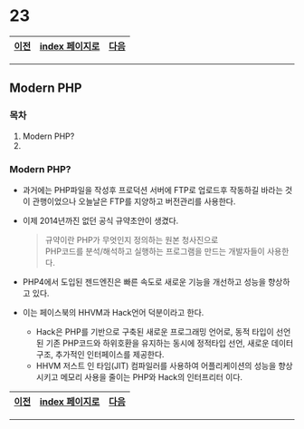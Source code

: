 # 23


[이전](./22.md)|[index 페이지로](./00index.md) |[다음](./24.md)
---|---|---
<hr>


## Modern PHP

### 목차

1. Modern PHP?
2. 
   
   

### Modern PHP?

- 과거에는 PHP파일을 작성후 프로덕션 서버에 FTP로 업로드후 작동하길 바라는 것이 관행이었으나 오늘날은 FTP를 지양하고 버전관리를 사용한다.

- 이제 2014년까진 없던 공식 규약초안이 생겼다.

  > 규약이란 PHP가 무엇인지 정의하는 원본 청사진으로 <br>PHP코드를 분석/해석하고 실행하는 프로그램을 만드는 개발자들이 사용한다.

- PHP4에서 도입된 젠드엔진은 빠른 속도로 새로운 기능을 개선하고 성능을 향상하고 있다.

- 이는 페이스북의 HHVM과 Hack언어 덕분이라고 한다.

  - Hack은 PHP를 기반으로 구축된 새로운 프로그래밍 언어로, 동적 타입이 선언된 기존 PHP코드와 하위호환을 유지하는 동시에 정적타입 선언, 새로운 데이터 구조, 추가적인 인터페이스를 제공한다.
  - HHVM 저스트 인 타임(JIT) 컴파일러를 사용하여 어플리케이션의 성능을 향상시키고 메모리 사용을 줄이는 PHP와 Hack의 인터프리터 이다.



[이전](./22.md)|[index 페이지로](./00index.md) |[다음](./24.md)
---|---|---
<hr>

